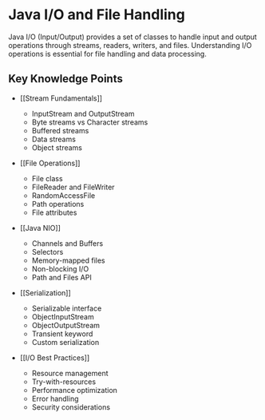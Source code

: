 # Java I/O and File Handling

Java I/O (Input/Output) provides a set of classes to handle input and output operations through streams, readers, writers, and files. Understanding I/O operations is essential for file handling and data processing.

## Key Knowledge Points

- [[Stream Fundamentals]]
  - InputStream and OutputStream
  - Byte streams vs Character streams
  - Buffered streams
  - Data streams
  - Object streams

- [[File Operations]]
  - File class
  - FileReader and FileWriter
  - RandomAccessFile
  - Path operations
  - File attributes

- [[Java NIO]]
  - Channels and Buffers
  - Selectors
  - Memory-mapped files
  - Non-blocking I/O
  - Path and Files API

- [[Serialization]]
  - Serializable interface
  - ObjectInputStream
  - ObjectOutputStream
  - Transient keyword
  - Custom serialization

- [[I/O Best Practices]]
  - Resource management
  - Try-with-resources
  - Performance optimization
  - Error handling
  - Security considerations
